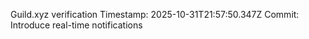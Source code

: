 Guild.xyz verification
Timestamp: 2025-10-31T21:57:50.347Z
Commit: Introduce real-time notifications